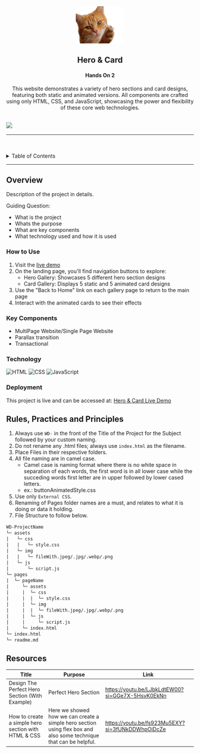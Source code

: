 <a name="readme-top">

<br/>

<br />
<div align="center">
  <a href="https://github.com/DionEustacio/">
  <!-- TODO: If you want to add logo or banner you can add it here -->
    <img src="./assets/img/cat-1274094_1280.png" alt="Nyebe" width="130" height="100">
  </a>
<!-- TODO: Change Title to the name of the title of your Project -->
  <h2 align="center">Hero & Card</h2>
</div>
<!-- TODO: Make a short description -->
<h4 align="center">Hands On 2</h4>
<div align="center">
  This website demonstrates a variety of hero sections and card designs, featuring both static and animated versions. All components are crafted using only HTML, CSS, and JavaScript, showcasing the power and flexibility of these core web technologies.
  
</div>

<br />

<!-- TODO: Change the zyx-0314 into your github username  -->
<!-- TODO: Change the WD-Template-Project into the same name of your folder -->
![](https://visit-counter.vercel.app/counter.png?page=DionEustacio/WD-HandsOn2)

---

<br />
<br />

<!-- TODO: If you want to add more layers for your readme -->
<details>
  <summary>Table of Contents</summary>
  <ol>
    <li>
      <a href="#overview">Overview</a>
      <ol>
        <li>
          <a href="#key-components">Key Components</a>
        </li>
        <li>
          <a href="#technology">Technology</a>
        </li>
      </ol>
    </li>
    <li>
      <a href="#rule,-practices-and-principles">Rules, Practices and Principles</a>
    </li>
    <li>
      <a href="#resources">Resources</a>
    </li>
  </ol>
</details>

---

## Overview

<!-- TODO: To be changed -->
<!-- The following are just sample -->
Description of the project in details.

Guiding Question:
- What is the project
- Whats the purpose
- What are key components
- What technology used and how it is used

### How to Use
1. Visit the [live demo](https://your-actual-deployment-url-here.com)
2. On the landing page, you'll find navigation buttons to explore:
   - Hero Gallery: Showcases 5 different hero section designs
   - Card Gallery: Displays 5 static and 5 animated card designs
3. Use the "Back to Home" link on each gallery page to return to the main page
4. Interact with the animated cards to see their effects

### Key Components
<!-- TODO: List of Key Components -->
<!-- The following are just sample -->
- MultiPage Website/Single Page Website
- Parallax transition
- Transactional

### Technology
<!-- TODO: List of Technology Used -->
![HTML](https://img.shields.io/badge/HTML-E34F26?style=for-the-badge&logo=html5&logoColor=white)
![CSS](https://img.shields.io/badge/CSS-1572B6?style=for-the-badge&logo=css3&logoColor=white)
![JavaScript](https://img.shields.io/badge/JavaScript-F7DF1E?style=for-the-badge&logo=javascript&logoColor=white)

### Deployment
This project is live and can be accessed at: [Hero & Card Live Demo](https://dioneustacio.github.io/WD-HandsOn2/)

## Rules, Practices and Principles
1. Always use `WD-` in the front of the Title of the Project for the Subject followed by your custom naming.
2. Do not rename any .html files; always use `index.html` as the filename.
3. Place Files in their respective folders.
4. All file naming are in camel case.
   - Camel case is naming format where there is no white space in separation of each words, the first word is in all lower case while the succeding words first letter are in upper followed by lower cased letters.
   - ex.: buttonAnimatedStyle.css
5. Use only `External CSS`.
6. Renaming of Pages folder names are a must, and relates to what it is doing or data it holding.
7. File Structure to follow below.

```
WD-ProjectName
└─ assets
|   └─ css
|   |   └─ style.css
|   └─ img
|   |   └─ fileWith.jpeg/.jpg/.webp/.png
|   └─ js
|       └─ script.js
└─ pages
|  └─ pageName
|     └─ assets
|     |  └─ css
|     |  |  └─ style.css
|     |  └─ img
|     |  |  └─ fileWith.jpeg/.jpg/.webp/.png
|     |  └─ js
|     |     └─ script.js
|     └─ index.html
└─ index.html
└─ readme.md
```

## Resources

<!-- TODO: Add References -->
| Title | Purpose | Link |
|-|-|-|
| Design The Perfect Hero Section (With Example) | Perfect Hero Section | https://youtu.be/LJbkLdtEW00?si=GGe7X-5HsvK0EkNn |
| How to create a simple hero section with HTML & CSS | Here we showed how we can create a simple hero section using flex box and also some technique that can be helpful.| https://youtu.be/fs923Mu5EXY?si=3fUNkDDWhpOiDcZe
